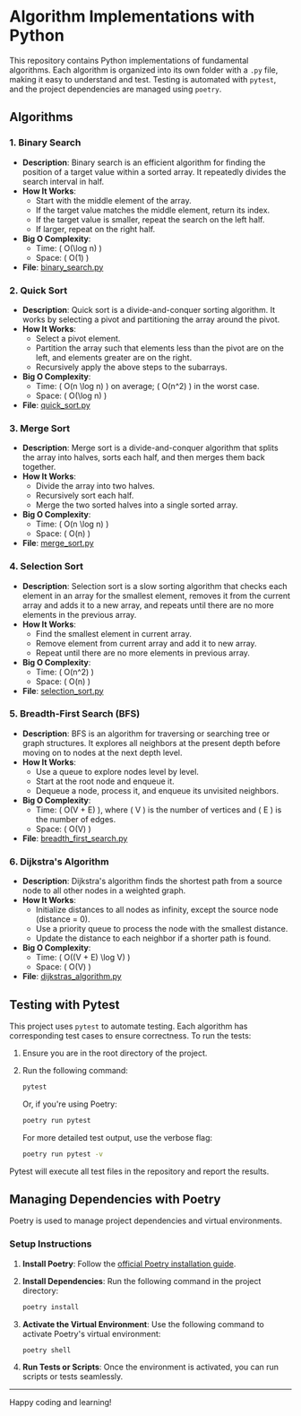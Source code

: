# Algorithm Implementations with Python

This repository contains Python implementations of fundamental algorithms. Each algorithm is organized into its own folder with a `.py` file, making it easy to understand and test. Testing is automated with `pytest`, and the project dependencies are managed using `poetry`.

## Algorithms

### 1. **Binary Search**
   - **Description**: Binary search is an efficient algorithm for finding the position of a target value within a sorted array. It repeatedly divides the search interval in half.
   - **How It Works**:
     - Start with the middle element of the array.
     - If the target value matches the middle element, return its index.
     - If the target value is smaller, repeat the search on the left half.
     - If larger, repeat on the right half.
   - **Big O Complexity**:
     - Time: \( O(\log n) \)
     - Space: \( O(1) \)
   - **File**: [binary_search.py](binary_search/binary_search.py)

### 2. **Quick Sort**
   - **Description**: Quick sort is a divide-and-conquer sorting algorithm. It works by selecting a pivot and partitioning the array around the pivot.
   - **How It Works**:
     - Select a pivot element.
     - Partition the array such that elements less than the pivot are on the left, and elements greater are on the right.
     - Recursively apply the above steps to the subarrays.
   - **Big O Complexity**:
     - Time: \( O(n \log n) \) on average; \( O(n^2) \) in the worst case.
     - Space: \( O(\log n) \)
   - **File**: [quick_sort.py](quick_sort/quick_sort.py)

### 3. **Merge Sort**
   - **Description**: Merge sort is a divide-and-conquer algorithm that splits the array into halves, sorts each half, and then merges them back together.
   - **How It Works**:
     - Divide the array into two halves.
     - Recursively sort each half.
     - Merge the two sorted halves into a single sorted array.
   - **Big O Complexity**:
     - Time: \( O(n \log n) \)
     - Space: \( O(n) \)
   - **File**: [merge_sort.py](merge_sort/merge_sort.py)


### 4. **Selection Sort**
   - **Description**: Selection sort is a slow sorting algorithm that checks each element in an array for the smallest element, removes it from the current array and adds it to a new array, and repeats until there are no more elements in the previous array.
   - **How It Works**:
     - Find the smallest element in current array.
     - Remove element from current array and add it to new array.
     - Repeat until there are no more elements in previous array.
   - **Big O Complexity**:
     - Time: \( O(n^2) \)
     - Space: \( O(n) \)
   - **File**: [selection_sort.py](selection_sort/selection_sort.py)

### 5. **Breadth-First Search (BFS)**
   - **Description**: BFS is an algorithm for traversing or searching tree or graph structures. It explores all neighbors at the present depth before moving on to nodes at the next depth level.
   - **How It Works**:
     - Use a queue to explore nodes level by level.
     - Start at the root node and enqueue it.
     - Dequeue a node, process it, and enqueue its unvisited neighbors.
   - **Big O Complexity**:
     - Time: \( O(V + E) \), where \( V \) is the number of vertices and \( E \) is the number of edges.
     - Space: \( O(V) \)
   - **File**: [breadth_first_search.py](breadth_first_search/breadth_first_search.py)

### 6. **Dijkstra's Algorithm**
   - **Description**: Dijkstra's algorithm finds the shortest path from a source node to all other nodes in a weighted graph.
   - **How It Works**:
     - Initialize distances to all nodes as infinity, except the source node (distance = 0).
     - Use a priority queue to process the node with the smallest distance.
     - Update the distance to each neighbor if a shorter path is found.
   - **Big O Complexity**:
     - Time: \( O((V + E) \log V) \)
     - Space: \( O(V) \)
   - **File**: [dijkstras_algorithm.py](dijkstras_algorithm/dijkstras_algorithm.py)

## Testing with Pytest

This project uses `pytest` to automate testing. Each algorithm has corresponding test cases to ensure correctness. To run the tests:

1. Ensure you are in the root directory of the project.
2. Run the following command:

   ```bash
   pytest
   ```

   Or, if you're using Poetry:

   ```bash
   poetry run pytest
   ```

   For more detailed test output, use the verbose flag:

   ```bash
   poetry run pytest -v
   ```

Pytest will execute all test files in the repository and report the results.

## Managing Dependencies with Poetry

Poetry is used to manage project dependencies and virtual environments.

### Setup Instructions

1. **Install Poetry**:
   Follow the [official Poetry installation guide](https://python-poetry.org/docs/#installation).

2. **Install Dependencies**:
   Run the following command in the project directory:

   ```bash
   poetry install
   ```

3. **Activate the Virtual Environment**:
   Use the following command to activate Poetry's virtual environment:

   ```bash
   poetry shell
   ```

4. **Run Tests or Scripts**:
   Once the environment is activated, you can run scripts or tests seamlessly.

---

Happy coding and learning!

